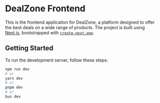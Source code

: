 # DealZone Frontend

This is the frontend application for DealZone, a platform designed to offer the best deals on a wide range of products. The project is built using [Next.js](https://nextjs.org/), bootstrapped with [`create-next-app`](https://github.com/vercel/next.js/tree/canary/packages/create-next-app).

## Getting Started

To run the development server, follow these steps:

```bash
npm run dev
# or
yarn dev
# or
pnpm dev
# or
bun dev
```
